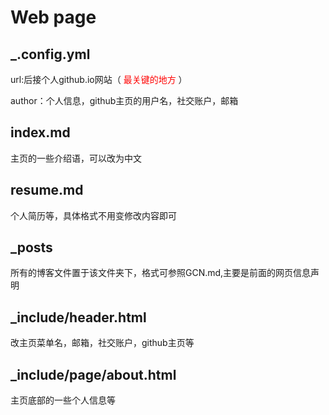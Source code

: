# Web page

## _.config.yml

url:后接个人github.io网站（<font color='red'> 最关键的地方 </font>）

author：个人信息，github主页的用户名，社交账户，邮箱

## index.md

主页的一些介绍语，可以改为中文

## resume.md

个人简历等，具体格式不用变修改内容即可

## _posts

所有的博客文件置于该文件夹下，格式可参照GCN.md,主要是前面的网页信息声明

## _include/header.html

改主页菜单名，邮箱，社交账户，github主页等

## _include/page/about.html

主页底部的一些个人信息等



